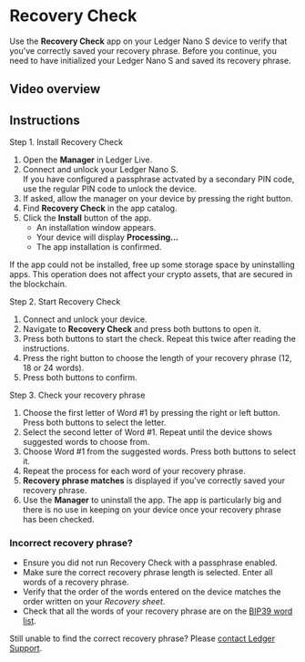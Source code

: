 
# Recovery Check

Use the **Recovery Check** app on your Ledger Nano S device to verify that you've correctly saved your recovery phrase. Before you continue, you need to have initialized your Ledger Nano S and saved its recovery phrase.

## Video overview

## Instructions

Step 1. Install Recovery Check

1.  Open the **Manager** in Ledger Live.
2.  Connect and unlock your Ledger Nano S.  
    If you have configured a passphrase actvated by a secondary PIN code, use the regular PIN code to unlock the device.
3.  If asked, allow the manager on your device by pressing the right button.
4.  Find **Recovery Check** in the app catalog.
5.  Click the **Install** button of the app.
    -   An installation window appears.
    -   Your device will display **Processing...**
    -   The app installation is confirmed.

If the app could not be installed, free up some storage space by uninstalling apps. This operation does not affect your crypto assets, that are secured in the blockchain.

Step 2. Start Recovery Check

1.  Connect and unlock your device.
2.  Navigate to **Recovery Check** and press both buttons to open it.
3.  Press both buttons to start the check. Repeat this twice after reading the instructions.
4.  Press the right button to choose the length of your recovery phrase (12, 18 or 24 words).
5.  Press both buttons to confirm.

Step 3. Check your recovery phrase

1.  Choose the first letter of Word #1 by pressing the right or left button. Press both buttons to select the letter.
2.  Select the second letter of Word #1. Repeat until the device shows suggested words to choose from.
3.  Choose Word #1 from the suggested words. Press both buttons to select it.
4.  Repeat the process for each word of your recovery phrase.
5.  **Recovery phrase matches** is displayed if you've correctly saved your recovery phrase.
6.  Use the **Manager** to uninstall the app. The app is particularly big and there is no use in keeping on your device once your recovery phrase has been checked.

### Incorrect recovery phrase?

-   Ensure you did not run Recovery Check with a passphrase enabled.
-   Make sure the correct recovery phrase length is selected. Enter all words of a recovery phrase.
-   Verify that the order of the words entered on the device matches the order written on your _Recovery sheet_.
-   Check that all the words of your recovery phrase are on the [BIP39 word list](https://github.com/bitcoin/bips/blob/master/bip-0039/english.txt).

Still unable to find the correct recovery phrase? Please [contact Ledger Support](https://support.ledger.com/hc/requests/new).